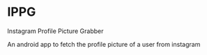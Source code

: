 # IPPG
Instagram Profile Picture Grabber

An android app to fetch the profile picture of a user from instagram
